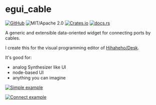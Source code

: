 # egui_cable

[![GitHub](https://img.shields.io/badge/GitHub-ryo33/egui_cable-222222)](https://github.com/ryo33/mry)
![MIT/Apache 2.0](https://img.shields.io/badge/license-MIT%2FApache--2.0-blue.svg)
[![Crates.io](https://img.shields.io/crates/v/egui_cable)](https://crates.io/crates/egui_cable)
[![docs.rs](https://img.shields.io/docsrs/egui_cable)](https://docs.rs/egui_cable)

A generic and extensible data-oriented widget for connecting ports by cables.

I create this for the visual programming editor of [Hihaheho/Desk](https://github.com/Hihaheho/Desk).

It's good for:

- analog Synthesizer like UI
- node-based UI
- anything you can imagine

[![Simple example](https://user-images.githubusercontent.com/8780513/169943428-9ce76a53-515a-4e94-80fe-d03afe38ee07.png)](https://github.com/ryo33/egui_cable/blob/main/examples/simple.rs)

[![Connect example](https://user-images.githubusercontent.com/8780513/169943432-a024eccd-d44f-4271-8280-7c9b7adde9eb.png)](https://github.com/ryo33/egui_cable/blob/main/examples/connect.rs)
